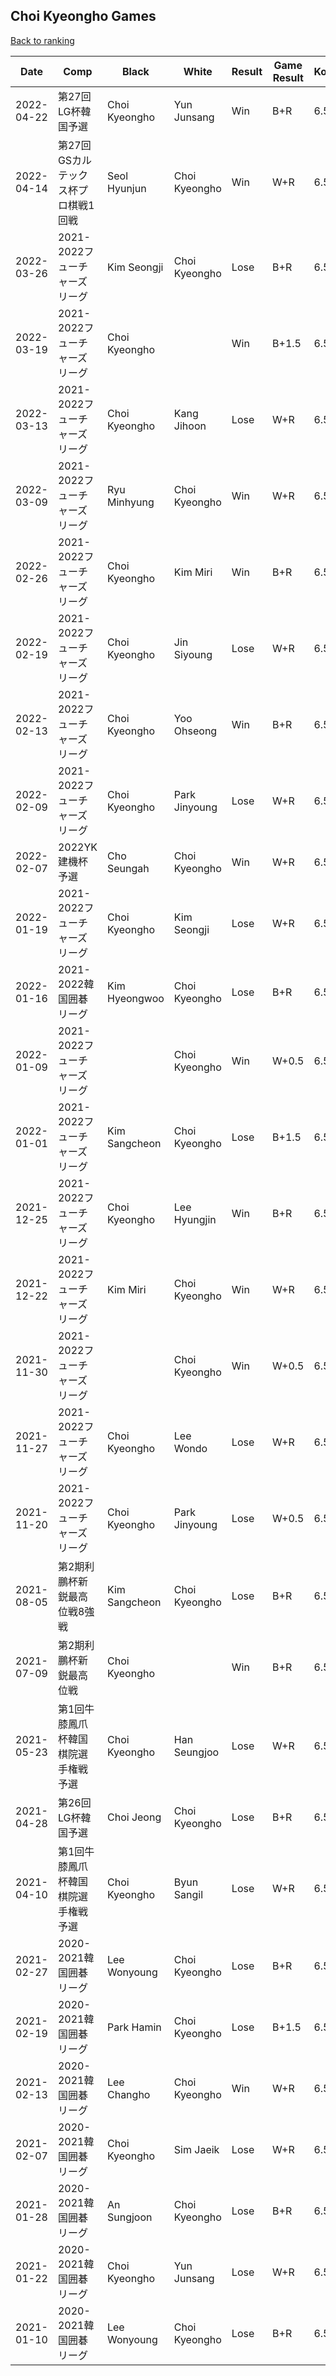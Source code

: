 ## Choi Kyeongho Games

[Back to ranking](../../index.md)




| **Date** | **Comp** | **Black** | **White** | **Result** | **Game Result** | **Komi** | **Rating** | **Diff** | 
| --- | --- | --- | --- | --- | --- | --- | --- | --- |
| 2022-04-22 | 第27回LG杯韓国予選 | Choi Kyeongho | Yun Junsang | Win | B+R | 6.5 | 3119 | 40 | 
| 2022-04-14 | 第27回GSカルテックス杯プロ棋戦1回戦 | Seol Hyunjun | Choi Kyeongho | Win | W+R | 6.5 | 3079 | 53 | 
| 2022-03-26 | 2021-2022フューチャーズリーグ | Kim Seongji | Choi Kyeongho | Lose | B+R | 6.5 | 3026 | -25 | 
| 2022-03-19 | 2021-2022フューチャーズリーグ | Choi Kyeongho |  | Win | B+1.5 | 6.5 | 3051 | 39 | 
| 2022-03-13 | 2021-2022フューチャーズリーグ | Choi Kyeongho | Kang Jihoon | Lose | W+R | 6.5 | 3012 | 47 | 
| 2022-03-09 | 2021-2022フューチャーズリーグ | Ryu Minhyung | Choi Kyeongho | Win | W+R | 6.5 | 2965 | 24 | 
| 2022-02-26 | 2021-2022フューチャーズリーグ | Choi Kyeongho | Kim Miri | Win | B+R | 6.5 | 2941 | 20 | 
| 2022-02-19 | 2021-2022フューチャーズリーグ | Choi Kyeongho | Jin Siyoung | Lose | W+R | 6.5 | 2921 | 34 | 
| 2022-02-13 | 2021-2022フューチャーズリーグ | Choi Kyeongho | Yoo Ohseong | Win | B+R | 6.5 | 2887 | -52 | 
| 2022-02-09 | 2021-2022フューチャーズリーグ | Choi Kyeongho | Park Jinyoung | Lose | W+R | 6.5 | 2939 | -21 | 
| 2022-02-07 | 2022YK建機杯予選 | Cho Seungah | Choi Kyeongho | Win | W+R | 6.5 | 2960 | 65 | 
| 2022-01-19 | 2021-2022フューチャーズリーグ | Choi Kyeongho | Kim Seongji | Lose | W+R | 6.5 | 2895 | -33 | 
| 2022-01-16 | 2021-2022韓国囲碁リーグ | Kim Hyeongwoo | Choi Kyeongho | Lose | B+R | 6.5 | 2928 | 5 | 
| 2022-01-09 | 2021-2022フューチャーズリーグ |  | Choi Kyeongho | Win | W+0.5 | 6.5 | 2923 | 68 | 
| 2022-01-01 | 2021-2022フューチャーズリーグ | Kim Sangcheon | Choi Kyeongho | Lose | B+1.5 | 6.5 | 2855 | 56 | 
| 2021-12-25 | 2021-2022フューチャーズリーグ | Choi Kyeongho | Lee Hyungjin | Win | B+R | 6.5 | 2799 | 10 | 
| 2021-12-22 | 2021-2022フューチャーズリーグ | Kim Miri | Choi Kyeongho | Win | W+R | 6.5 | 2789 | 141 | 
| 2021-11-30 | 2021-2022フューチャーズリーグ |  | Choi Kyeongho | Win | W+0.5 | 6.5 | 2648 | 28 | 
| 2021-11-27 | 2021-2022フューチャーズリーグ | Choi Kyeongho | Lee Wondo | Lose | W+R | 6.5 | 2620 | -242 | 
| 2021-11-20 | 2021-2022フューチャーズリーグ | Choi Kyeongho | Park Jinyoung | Lose | W+0.5 | 6.5 | 2862 | 13 | 
| 2021-08-05 | 第2期利鵬杯新鋭最高位戦8強戦 | Kim Sangcheon | Choi Kyeongho | Lose | B+R | 6.5 | 2849 | -19 | 
| 2021-07-09 | 第2期利鵬杯新鋭最高位戦 | Choi Kyeongho |  | Win | B+R | 6.5 | 2868 | -140 | 
| 2021-05-23 | 第1回牛膝鳳爪杯韓国棋院選手権戦予選 | Choi Kyeongho | Han Seungjoo | Lose | W+R | 6.5 | 3008 | -39 | 
| 2021-04-28 | 第26回LG杯韓国予選 | Choi Jeong | Choi Kyeongho | Lose | B+R | 6.5 | 3047 | -27 | 
| 2021-04-10 | 第1回牛膝鳳爪杯韓国棋院選手権戦予選 | Choi Kyeongho | Byun Sangil | Lose | W+R | 6.5 | 3074 | 4 | 
| 2021-02-27 | 2020-2021韓国囲碁リーグ | Lee Wonyoung | Choi Kyeongho | Lose | B+R | 6.5 | 3070 | -25 | 
| 2021-02-19 | 2020-2021韓国囲碁リーグ | Park Hamin | Choi Kyeongho | Lose | B+1.5 | 6.5 | 3095 | 30 | 
| 2021-02-13 | 2020-2021韓国囲碁リーグ | Lee Changho | Choi Kyeongho | Win | W+R | 6.5 | 3065 | 75 | 
| 2021-02-07 | 2020-2021韓国囲碁リーグ | Choi Kyeongho | Sim Jaeik | Lose | W+R | 6.5 | 2990 | 54 | 
| 2021-01-28 | 2020-2021韓国囲碁リーグ | An Sungjoon | Choi Kyeongho | Lose | B+R | 6.5 | 2936 | 11 | 
| 2021-01-22 | 2020-2021韓国囲碁リーグ | Choi Kyeongho | Yun Junsang | Lose | W+R | 6.5 | 2925 | -138 | 
| 2021-01-10 | 2020-2021韓国囲碁リーグ | Lee Wonyoung | Choi Kyeongho | Lose | B+R | 6.5 | 3063 | missing |




